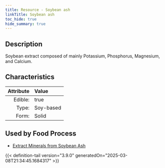 ```yaml
---
title: Resource - Soybean ash
linkTitle: Soybean ash
toc_hide: true
hide_summary: true
---
```

<!-- This is generated by the MarsSim HelpGenertor, do not edit. -->

## Description
Soybean extract composed of mainly Potassium, Phosphorus, Magnesium, and Calcium.

## Characteristics

| Attribute      | Value |
|--------:|:------|
|Edible:|true|
|Type:|Soy-based|
|Form:|Solid|
 



    
## Used by Food Process

- [Extract Minerals from Soybean Ash](/docs/definitions/food/extract-minerals-from-soybean-ash)



{{< definition-tail version="3.9.0" generatedOn="2025-03-08T21:34:45.1684317" >}}


